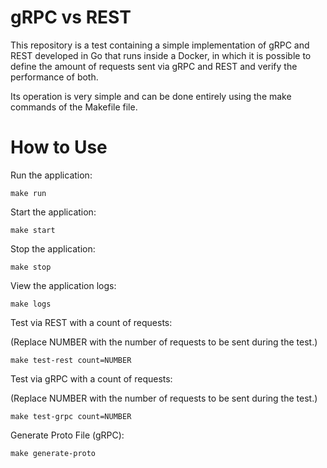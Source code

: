# gRPC vs REST

This repository is a test containing a simple implementation of gRPC and REST developed in Go that runs inside a Docker, in which it is possible to define the amount of requests sent via gRPC and REST and verify the performance of both.

Its operation is very simple and can be done entirely using the make commands of the Makefile file.

# How to Use

Run the application:

`make run`

Start the application:

`make start`

Stop the application:

`make stop`

View the application logs:

`make logs`

Test via REST with a count of requests:

(Replace NUMBER with the number of requests to be sent during the test.)

`make test-rest count=NUMBER`

Test via gRPC with a count of requests:

(Replace NUMBER with the number of requests to be sent during the test.)

`make test-grpc count=NUMBER`

Generate Proto File (gRPC):

`make generate-proto`
